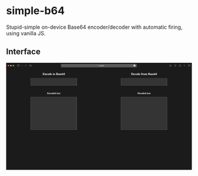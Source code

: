 # simple-b64
Stupid-simple on-device Base64 encoder/decoder with automatic firing, using vanilla JS.

## Interface

![Main page](main-page.jpg)
